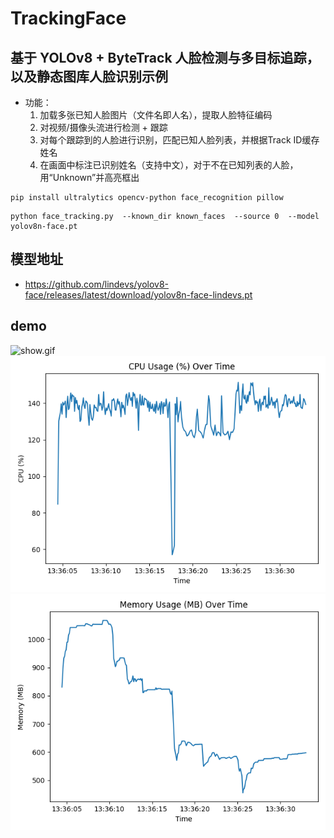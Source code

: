 # TrackingFace

## 基于 YOLOv8 + ByteTrack 人脸检测与多目标追踪，以及静态图库人脸识别示例

- 功能：
    1. 加载多张已知人脸图片（文件名即人名），提取人脸特征编码
    2. 对视频/摄像头流进行检测 + 跟踪
    3. 对每个跟踪到的人脸进行识别，匹配已知人脸列表，并根据Track ID缓存姓名
    4. 在画面中标注已识别姓名（支持中文），对于不在已知列表的人脸，用“Unknown”并高亮框出

```shell
pip install ultralytics opencv-python face_recognition pillow
```

```shell
python face_tracking.py  --known_dir known_faces  --source 0  --model yolov8n-face.pt  
```

## 模型地址

- https://github.com/lindevs/yolov8-face/releases/latest/download/yolov8n-face-lindevs.pt

## demo

![show.gif](img/show.gif)
![result_cpu.png](img/result_cpu.png)
![result_mem.png](img/result_mem.png)